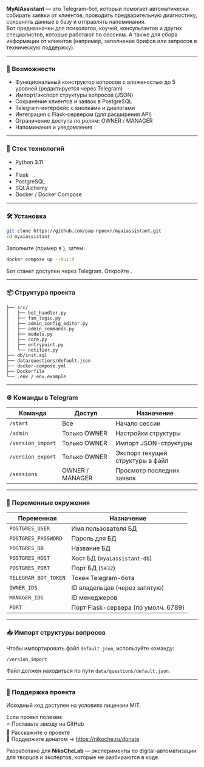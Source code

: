 **MyAIAssistant** — это Telegram-бот, который помогает автоматически собирать заявки от клиентов, проводить предварительную диагностику, сохранять данные в базу и отправлять напоминания.  
Бот предназначен для психологов, коучей, консультантов и других специалистов, которые работают по сессиям. А также для сбора информации от клиентов (например, заполнение брифов или запросов в техническую поддержку).

---

### 🚀 Возможности

- Функциональный конструктор вопросов с вложеностью до 5 уровней (редактируется через Telegram)  
- Импорт/экспорт структуры вопросов (JSON)  
- Сохранение клиентов и заявок в PostgreSQL  
- Telegram-интерфейс с кнопками и диалогами  
- Интеграция с Flask-сервером (для расширения API)  
- Ограничение доступа по ролям: OWNER / MANAGER  
- Напоминания и уведомления  

---

### 🧱 Стек технологий

- Python 3.11  
-   
- Flask  
- PostgreSQL  
- SQLAlchemy  
- Docker / Docker Compose  

---

### 🛠 Установка

```bash
git clone https://github.com/ваш-проект/myaiassistant.git
cd myaiassistant
```

Заполните  (пример в ), затем:

```bash
docker compose up --build
```

Бот станет доступен через Telegram. Откройте .

---

### 📦 Структура проекта

```
├── src/
│   ├── bot_handler.py
│   ├── fsm_logic.py
│   ├── admin_config_editor.py
│   ├── admin_commands.py
│   ├── models.py
│   ├── core.py
│   ├── entrypoint.py
│   └── notifier.py
├── db/init.sql
├── data/questions/default.json
├── docker-compose.yml
├── Dockerfile
└── .env / env.example
```

---

### ⚙️ Команды в Telegram

| Команда            | Доступ         | Назначение                        |
|--------------------|----------------|-----------------------------------|
| `/start`           | Все            | Начало сессии                     |
| `/admin`           | Только OWNER   | Настройки структуры               |
| `/version_import`  | Только OWNER   | Импорт JSON-структуры             |
| `/version_export`  | Только OWNER   | Экспорт текущей структуры в файл  |
| `/sessions`        | OWNER / MANAGER| Просмотр последних заявок         |

---

### 🔐 Переменные окружения

| Переменная           | Назначение                        |
|----------------------|-----------------------------------|
| `POSTGRES_USER`      | Имя пользователя БД               |
| `POSTGRES_PASSWORD`  | Пароль для БД                     |
| `POSTGRES_DB`        | Название БД                       |
| `POSTGRES_HOST`      | Хост БД (`myaiassistant-db`)      |
| `POSTGRES_PORT`      | Порт БД (`5432`)                  |
| `TELEGRAM_BOT_TOKEN` | Токен Telegram-бота              |
| `OWNER_IDS`          | ID владельцев (через запятую)     |
| `MANAGER_IDS`        | ID менеджеров                    |
| `PORT`               | Порт Flask-сервера (по умолч. 6789) |

---

### 📥 Импорт структуры вопросов

Чтобы импортировать файл `default.json`, используйте команду:

```text
/version_import
```

Файл должен находиться по пути `data/questions/default.json`.

---

### 🤝 Поддержка проекта

Исходный код доступен на условиях лицензии MIT.

Если проект полезен:  
⭐ Поставьте звезду на GitHub  
📣 Расскажите о проекте  
💸 Поддержите донатом → https://nikoche.ru/donate

Разработано для **NikoCheLab** — эксперименты по digital-автоматизации для творцов и экспертов, которые не разбираются в коде.

